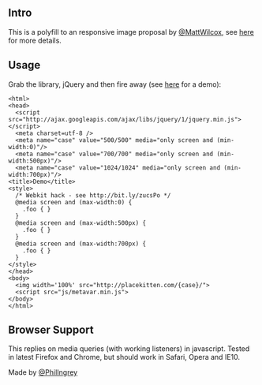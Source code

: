 ## Intro

This is a polyfill to an responsive image proposal by [@MattWilcox](http://twitter.com/MattWilcox), see [here](http://www.w3.org/community/respimg/2012/05/13/an-alternative-proposition-to-and-srcset-with-wider-scope/) for more details.

## Usage

Grab the library, jQuery and then fire away (see [here](http://pci.github.com/metavar_polyfill) for a demo):

    <html>
    <head>
      <script src="http://ajax.googleapis.com/ajax/libs/jquery/1/jquery.min.js"></script>
      <meta charset=utf-8 />
      <meta name="case" value="500/500" media="only screen and (min-width:0)"/>
      <meta name="case" value="700/700" media="only screen and (min-width:500px)"/>
      <meta name="case" value="1024/1024" media="only screen and (min-width:700px)"/>
    <title>Demo</title>
    <style>
      /* Webkit hack - see http://bit.ly/zucsPo */
      @media screen and (max-width:0) {
        .foo { }
      }
      @media screen and (max-width:500px) {
        .foo { }
      }
      @media screen and (max-width:700px) {
        .foo { }
      }
    </style>
    </head>
    <body>
      <img width='100%' src="http://placekitten.com/{case}/">
      <script src="js/metavar.min.js">
    </body>
    </html>

## Browser Support
This replies on media queries (with working listeners) in javascript. Tested in latest Firefox and Chrome, but should work in Safari, Opera and IE10.

Made by [@PhilIngrey](http://twitter.com/philingrey)
